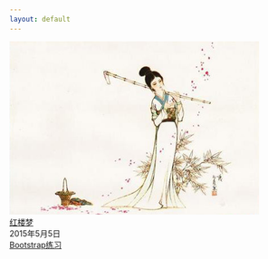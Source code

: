 ```yaml
---
layout: default
---
```





<div id="banner" style="background-image:url('images/view.jpg')">
</div>
<div id="wrapper">
  <div class="container clearfix">
    <div class="post">
      <a class="thumbnail-image" href="article.html">
        <img src="images/blog-banner.jpg">
      </a>
      <div class="title"><a href="article.html">红楼梦</a></div>
      <div class="date">2015年5月5日</div>
    </div>
    <div class="post"><div class="title"><a href="Bootstrap.html">Bootstrap练习</a></div></div>
    <div class="post"></div>
    <div class="post"></div>
  </div>
</div>
